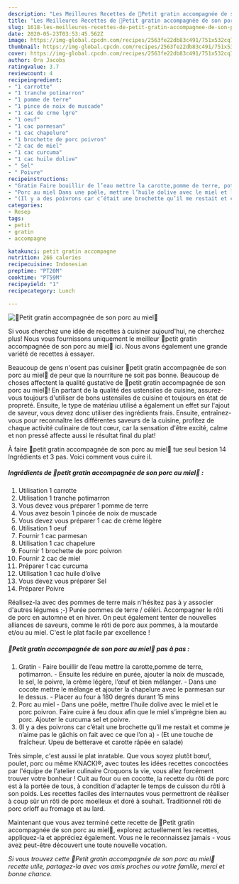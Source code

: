 ```yaml
---
description: "Les Meilleures Recettes de 🌱Petit gratin accompagnée de son porc au miel🌱"
title: "Les Meilleures Recettes de 🌱Petit gratin accompagnée de son porc au miel🌱"
slug: 1618-les-meilleures-recettes-de-petit-gratin-accompagnee-de-son-porc-au-miel
date: 2020-05-23T03:53:45.562Z
image: https://img-global.cpcdn.com/recipes/2563fe22db83c491/751x532cq70/🌱petit-gratin-accompagnee-de-son-porc-au-miel🌱-photo-principale-de-la-recette.jpg
thumbnail: https://img-global.cpcdn.com/recipes/2563fe22db83c491/751x532cq70/🌱petit-gratin-accompagnee-de-son-porc-au-miel🌱-photo-principale-de-la-recette.jpg
cover: https://img-global.cpcdn.com/recipes/2563fe22db83c491/751x532cq70/🌱petit-gratin-accompagnee-de-son-porc-au-miel🌱-photo-principale-de-la-recette.jpg
author: Ora Jacobs
ratingvalue: 3.7
reviewcount: 4
recipeingredient:
- "1 carrotte"
- "1 tranche potimarron"
- "1 pomme de terre"
- "1 pince de noix de muscade"
- "1 cac de crme lgre"
- "1 oeuf"
- "1 cac parmesan"
- "1 cac chapelure"
- "1 brochette de porc poivron"
- "2 cac de miel"
- "1 cac curcuma"
- "1 cac huile dolive"
- " Sel"
- " Poivre"
recipeinstructions:
- "Gratin Faire bouillir de l’eau mettre la carotte,pomme de terre, potimarron. Ensuite les réduire en purée, ajouter la noix de muscade, le sel, le poivre, la crème légère, l’œuf et bien mélanger. Dans une cocote mettre le mélange et ajouter la chapelure avec le parmesan sur le dessus. Placer au four à 180 degrés durant 15 mins"
- "Porc au miel Dans une poêle, mettre l’huile dolive avec le miel et le porc poivron. Faire cuire à feu doux afin que le miel s’imprègne bien au porc. Ajouter le curcuma sel et poivre."
- "(Il y a des poivrons car c’était une brochette qu’il me restait et comme je n’aime pas le gâchis on fait avec ce que l’on a) (Et une touche de fraîcheur. Upeu de betterave et carotte râpée en salade)"
categories:
- Resep
tags:
- petit
- gratin
- accompagne

katakunci: petit gratin accompagne 
nutrition: 266 calories
recipecuisine: Indonesian
preptime: "PT20M"
cooktime: "PT59M"
recipeyield: "1"
recipecategory: Lunch

---
```



![🌱Petit gratin accompagnée de son porc au miel🌱](https://img-global.cpcdn.com/recipes/2563fe22db83c491/751x532cq70/🌱petit-gratin-accompagnee-de-son-porc-au-miel🌱-photo-principale-de-la-recette.jpg)

Si vous cherchez une idée de recettes à cuisiner aujourd'hui, ne cherchez plus! Nous vous fournissons uniquement le meilleur 🌱petit gratin accompagnée de son porc au miel🌱 ici. Nous avons également une grande variété de recettes à essayer.

Beaucoup de gens n'osent pas cuisiner 🌱petit gratin accompagnée de son porc au miel🌱 de peur que la nourriture ne soit pas bonne. Beaucoup de choses affectent la qualité gustative de 🌱petit gratin accompagnée de son porc au miel🌱! En partant de la qualité des ustensiles de cuisine, assurez-vous toujours d'utiliser de bons ustensiles de cuisine et toujours en état de propreté. Ensuite, le type de matériau utilisé a également un effet sur l'ajout de saveur, vous devez donc utiliser des ingrédients frais. Ensuite, entraînez-vous pour reconnaître les différentes saveurs de la cuisine, profitez de chaque activité culinaire de tout cœur, car la sensation d'être excité, calme et non pressé affecte aussi le résultat final du plat!

<!--inarticleads1-->

À faire 🌱petit gratin accompagnée de son porc au miel🌱 tue seul besion 14 Ingrédients et 3 pas. Voici comment vous cuire il.

##### Ingrédients de 🌱petit gratin accompagnée de son porc au miel🌱 :

1. Utilisation 1 carrotte
1. Utilisation 1 tranche potimarron
1. Vous devez vous préparer 1 pomme de terre
1. Vous avez besoin 1 pincée de noix de muscade
1. Vous devez vous préparer 1 cac de crème légère
1. Utilisation 1 oeuf
1. Fournir 1 cac parmesan
1. Utilisation 1 cac chapelure
1. Fournir 1 brochette de porc poivron
1. Fournir 2 cac de miel
1. Préparer 1 cac curcuma
1. Utilisation 1 cac huile d’olive
1. Vous devez vous préparer  Sel
1. Préparer  Poivre


Réalisez-la avec des pommes de terre mais n&#39;hésitez pas à y associer d&#39;autres légumes ;-) Purée pommes de terre / céléri. Accompagner le rôti de porc en automne et en hiver. On peut également tenter de nouvelles alliances de saveurs, comme le rôti de porc aux pommes, à la moutarde et/ou au miel. C&#39;est le plat facile par excellence ! 

<!--inarticleads2-->

##### 🌱Petit gratin accompagnée de son porc au miel🌱 pas à pas :

1. Gratin - Faire bouillir de l’eau mettre la carotte,pomme de terre, potimarron. - Ensuite les réduire en purée, ajouter la noix de muscade, le sel, le poivre, la crème légère, l’œuf et bien mélanger. - Dans une cocote mettre le mélange et ajouter la chapelure avec le parmesan sur le dessus. - Placer au four à 180 degrés durant 15 mins
1. Porc au miel - Dans une poêle, mettre l’huile dolive avec le miel et le porc poivron. Faire cuire à feu doux afin que le miel s’imprègne bien au porc. Ajouter le curcuma sel et poivre.
1. (Il y a des poivrons car c’était une brochette qu’il me restait et comme je n’aime pas le gâchis on fait avec ce que l’on a) - (Et une touche de fraîcheur. Upeu de betterave et carotte râpée en salade)


Très simple, c&#39;est aussi le plat inratable. Que vous soyez plutôt bœuf, poulet, porc ou même KNACKI®, avec toutes les idées recettes concoctées par l&#39;équipe de l&#39;atelier culinaire Croquons la vie, vous allez forcément trouver votre bonheur ! Cuit au four ou en cocotte, la recette du rôti de porc est à la portée de tous, à condition d&#39;adapter le temps de cuisson du rôti à son poids. Les recettes faciles des internautes vous permettront de réaliser à coup sûr un rôti de porc moelleux et doré à souhait. Traditionnel rôti de porc orloff au fromage et au lard. 

<!--inarticleads1-->

<p>
Maintenant que vous avez terminé cette recette de 🌱Petit gratin accompagnée de son porc au miel🌱, explorez actuellement les recettes, appliquez-la et appréciez également. Vous ne le reconnaissez jamais - vous avez peut-être découvert une toute nouvelle vocation.
</p>

<p>
<i>Si vous trouvez cette 🌱Petit gratin accompagnée de son porc au miel🌱 recette utile, partagez-la avec vos amis proches ou votre famille, merci et bonne chance.</i>
</p>
